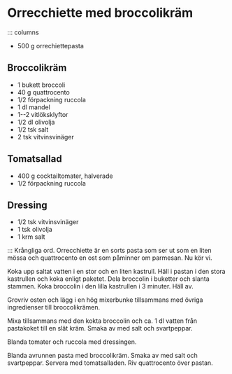 # Orrecchiette med broccolikräm

::: columns

-   500 g orrechiettepasta

## Broccolikräm
-   1 bukett broccoli
-   40 g quattrocento
-   1/2 förpackning ruccola
-   1 dl mandel
-   1--2 vitlöksklyftor
-   1/2 dl olivolja
-   1/2 tsk salt
-   2 tsk vitvinsvinäger

## Tomatsallad

-   400 g cocktailtomater, halverade
-   1/2 förpackning ruccola

## Dressing

-   1/2 tsk vitvinsvinäger
-   1 tsk olivolja
-   1 krm salt

:::
Krångliga ord. Orrecchiette är en sorts pasta som ser ut som en liten
mössa och quattrocento en ost som påminner om parmesan. Nu kör vi.

Koka upp saltat vatten i en stor och en liten kastrull. Häll i pastan i den stora
kastrullen och koka enligt paketet. Dela broccolin i buketter och slanta stammen. Koka
broccolin i den lilla kastrullen i 3 minuter. Häll av.

Grovriv osten och lägg i en hög mixerbunke tillsammans med övriga ingredienser till
broccolikrämen. 

Mixa tillsammans med den kokta broccolin och ca. 1 dl vatten från
pastakoket till en slät kräm. Smaka av med salt och svartpeppar.

Blanda tomater och ruccola med dressingen.

Blanda avrunnen pasta med broccolikräm. Smaka av med salt och
svartpeppar. Servera med tomatsalladen. Riv quattrocento över pastan.
